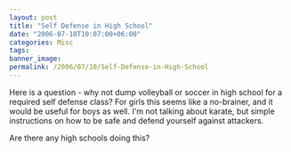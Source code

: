 ```yaml
---
layout: post
title: "Self Defense in High School"
date: "2006-07-10T10:07:00+06:00"
categories: Misc 
tags: 
banner_image: 
permalink: /2006/07/10/Self-Defense-in-High-School
---
```


Here is a question - why not dump volleyball or soccer in high school for a required self defense class? For girls this seems like a no-brainer, and it would be useful for boys as well. I'm not talking about karate, but simple instructions on how to be safe and defend yourself against attackers. 

Are there any high schools doing this?